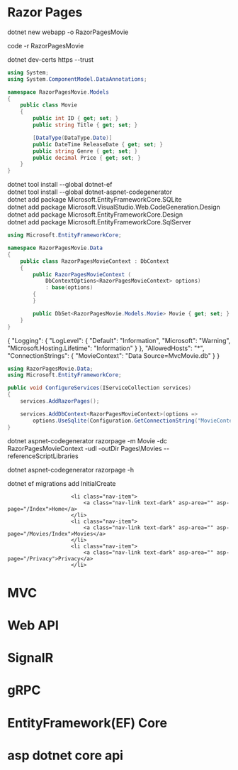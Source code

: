 # Razor Pages

dotnet new webapp -o RazorPagesMovie   

code -r RazorPagesMovie   

dotnet dev-certs https --trust   

```C#
using System;
using System.ComponentModel.DataAnnotations;

namespace RazorPagesMovie.Models
{
    public class Movie
    {
        public int ID { get; set; }
        public string Title { get; set; }

        [DataType(DataType.Date)]
        public DateTime ReleaseDate { get; set; }
        public string Genre { get; set; }
        public decimal Price { get; set; }
    }
}
```   

dotnet tool install --global dotnet-ef   
dotnet tool install --global dotnet-aspnet-codegenerator   
dotnet add package Microsoft.EntityFrameworkCore.SQLite   
dotnet add package Microsoft.VisualStudio.Web.CodeGeneration.Design   
dotnet add package Microsoft.EntityFrameworkCore.Design   
dotnet add package Microsoft.EntityFrameworkCore.SqlServer   

```C#
using Microsoft.EntityFrameworkCore;

namespace RazorPagesMovie.Data
{
    public class RazorPagesMovieContext : DbContext
    {
        public RazorPagesMovieContext (
            DbContextOptions<RazorPagesMovieContext> options)
            : base(options)
        {
        }

        public DbSet<RazorPagesMovie.Models.Movie> Movie { get; set; }
    }
}
```   

{
  "Logging": {
    "LogLevel": {
      "Default": "Information",
      "Microsoft": "Warning",
      "Microsoft.Hosting.Lifetime": "Information"
    }
  },
  "AllowedHosts": "*",
  "ConnectionStrings": {
    "MovieContext": "Data Source=MvcMovie.db"
  }
}   

```C#
using RazorPagesMovie.Data;
using Microsoft.EntityFrameworkCore;

public void ConfigureServices(IServiceCollection services)
{
    services.AddRazorPages();

    services.AddDbContext<RazorPagesMovieContext>(options =>
        options.UseSqlite(Configuration.GetConnectionString("MovieContext")));
}
```   

dotnet aspnet-codegenerator razorpage -m Movie -dc RazorPagesMovieContext -udl -outDir Pages\Movies --referenceScriptLibraries   

dotnet aspnet-codegenerator razorpage -h   

dotnet ef migrations add InitialCreate    

                        <li class="nav-item">
                            <a class="nav-link text-dark" asp-area="" asp-page="/Index">Home</a>
                        </li>
                        <li class="nav-item">
                            <a class="nav-link text-dark" asp-area="" asp-page="/Movies/Index">Movies</a>
                        </li>
                        <li class="nav-item">
                            <a class="nav-link text-dark" asp-area="" asp-page="/Privacy">Privacy</a>
                        </li>

# MVC

# Web API

# SignalR

# gRPC

# EntityFramework(EF) Core

# asp dotnet core api